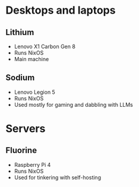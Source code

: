 # Desktops and laptops

## Lithium

- Lenovo X1 Carbon Gen 8
- Runs NixOS
- Main machine

## Sodium

- Lenovo Legion 5
- Runs NixOS
- Used mostly for gaming and dabbling with LLMs

# Servers

## Fluorine

- Raspberry Pi 4
- Runs NixOS
- Used for tinkering with self-hosting
